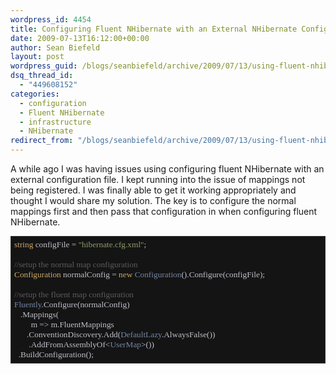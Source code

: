 ```yaml
---
wordpress_id: 4454
title: Configuring Fluent NHibernate with an External NHibernate Config File
date: 2009-07-13T16:12:00+00:00
author: Sean Biefeld
layout: post
wordpress_guid: /blogs/seanbiefeld/archive/2009/07/13/using-fluent-nhibernate-with-and-external-nhibernate-config-file.aspx
dsq_thread_id:
  - "449608152"
categories:
  - configuration
  - Fluent NHibernate
  - infrastructure
  - NHibernate
redirect_from: "/blogs/seanbiefeld/archive/2009/07/13/using-fluent-nhibernate-with-and-external-nhibernate-config-file.aspx/"
---
```

A while ago I was having issues using configuring fluent NHibernate with an external configuration file. I kept running into the issue of mappings not being registered. I was finally able to get it working appropriately and thought I would share my solution. The key is to configure the normal mappings first and then pass that configuration in when configuring fluent NHibernate.

<pre style="background-color: #141414;font-family: Lucida Console;padding: 5px;border:solid 1px #333;overflow: auto;color: #BEBEC8;font-size: 10pt"><span style="color: #cda869">string</span> configFile = <span style="color: #8f9d6a">"hibernate.cfg.xml"</span>;<br /><br /><span style="color: #5f5a5f">//setup the normal map configuration</span><br /><span style="color: #cda869">Configuration</span> normalConfig = <span style="color: #cda869">new</span> <span style="color: #7386a5">Configuration</span>().Configure(configFile);<br /><br /><span style="color: #5f5a5f">//setup the fluent map configuration</span><br /><span style="color: #7386a5">Fluently</span>.Configure(normalConfig)<br />	.Mappings(<br />		m =&gt; m.FluentMappings<br />		.ConventionDiscovery.Add(<span style="color: #7386a5">DefaultLazy</span>.AlwaysFalse())<br />		.AddFromAssemblyOf&lt;<span style="color: #7386a5">UserMap</span>&gt;())<br />	.BuildConfiguration();<br /></pre>